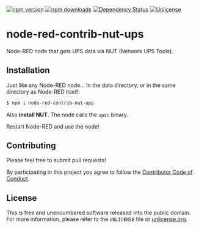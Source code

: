 [![npm version](https://img.shields.io/npm/v/node-red-contrib-nut-ups.svg?style=flat)](https://www.npmjs.org/package/node-red-contrib-nut-ups)
[![npm downloads](https://img.shields.io/npm/dm/node-red-contrib-nut-ups.svg?style=flat)](https://www.npmjs.org/package/node-red-contrib-nut-ups)
[![Dependency Status](https://img.shields.io/gemnasium/myfreeweb/node-red-contrib-nut-ups.svg?style=flat)](https://gemnasium.com/myfreeweb/node-red-contrib-nut-ups)
[![Unlicense](https://img.shields.io/badge/un-license-green.svg?style=flat)](http://unlicense.org)

# node-red-contrib-nut-ups

Node-RED node that gets UPS data via NUT (Network UPS Tools).

## Installation

Just like any Node-RED node... In the data directory, or in the same directory as Node-RED itself:

```bash
$ npm i node-red-contrib-nut-ups
```

Also **install NUT**. The node calls the `upsc` binary.

Restart Node-RED and use the node!

## Contributing

Please feel free to submit pull requests!

By participating in this project you agree to follow the [Contributor Code of Conduct](http://contributor-covenant.org/version/1/4/).

## License

This is free and unencumbered software released into the public domain.  
For more information, please refer to the `UNLICENSE` file or [unlicense.org](http://unlicense.org).
